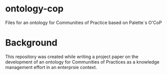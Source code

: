 # ontology-cop
Files for an ontology for Communities of Practice based on Palette´s O'CoP

# Background
This repository was created while writing a project paper on the development of an ontology for Communities of Practices as a knowledge management effort in an enterprsie context.